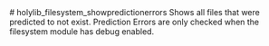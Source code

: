 <type name="holylib_filesystem_showpredictionerrors" category="" is="convar">
	<summary>
		# holylib_filesystem_showpredictionerrors
		Shows all files that were predicted to not exist.
		<note>
			Prediction Errors are only checked when the filesystem module has debug enabled.
		</note>
	</summary>
</type>